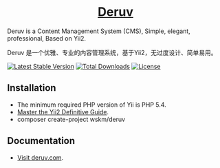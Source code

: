 <h1 align="center">
    <a href="http://www.deruv.com/" target="_blank">
        Deruv
    </a>
</h1>

Deruv is a Content Management System (CMS), Simple, elegant, professional, Based on Yii2.

Deruv 是一个优雅、专业的内容管理系统，基于Yii2，无过度设计、简单易用。

[![Latest Stable Version](https://poser.pugx.org/wskm/deruv/v/stable)](https://packagist.org/packages/wskm/deruv)
[![Total Downloads](https://poser.pugx.org/wskm/deruv/downloads)](https://packagist.org/packages/wskm/deruv)
[![License](https://poser.pugx.org/wskm/deruv/license)](https://packagist.org/packages/wskm/deruv)

Installation
------------

- The minimum required PHP version of Yii is PHP 5.4.
- [Master the Yii2 Definitive Guide](http://www.yiiframework.com/doc-2.0/guide-start-installation.html).
- composer create-project wskm/deruv

Documentation
-------------

- [Visit deruv.com](http://www.deruv.com).
